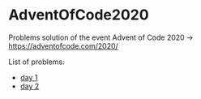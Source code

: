 # AdventOfCode2020

Problems solution of the event Advent of Code 2020 -> https://adventofcode.com/2020/ 

List of problems:

* [day 1](https://adventofcode.com/2020/day/1)
* [day 2](https://adventofcode.com/2020/day/2)
